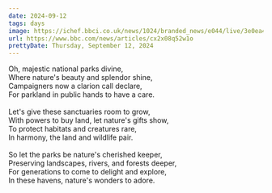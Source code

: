 ```yaml
---
date: 2024-09-12
tags: days
image: https://ichef.bbci.co.uk/news/1024/branded_news/e044/live/3e0ea4f0-7026-11ef-b115-250e77c4b650.jpg
url: https://www.bbc.com/news/articles/cx2x08q52w1o
prettyDate: Thursday, September 12, 2024
---
```

Oh, majestic national parks divine,<br>Where nature's beauty and splendor shine,<br>Campaigners now a clarion call declare,<br>For parkland in public hands to have a care.<br><br>Let's give these sanctuaries room to grow,<br>With powers to buy land, let nature's gifts show,<br>To protect habitats and creatures rare,<br>In harmony, the land and wildlife pair.<br><br>So let the parks be nature's cherished keeper,<br>Preserving landscapes, rivers, and forests deeper,<br>For generations to come to delight and explore,<br>In these havens, nature's wonders to adore.